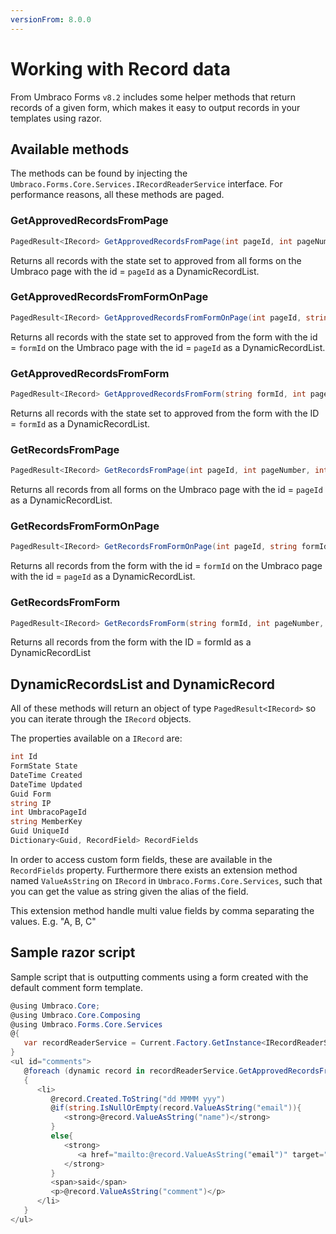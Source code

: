 ```yaml
---
versionFrom: 8.0.0
---
```


# Working with Record data

From Umbraco Forms `v8.2` includes some helper methods that return records of a given form, which makes it easy to output records in your templates using razor.

## Available methods
The methods can be found by injecting the `Umbraco.Forms.Core.Services.IRecordReaderService` interface. For performance reasons, all these methods are paged.

### GetApprovedRecordsFromPage

```csharp
PagedResult<IRecord> GetApprovedRecordsFromPage(int pageId, int pageNumber, int pageSize)
```

Returns all records with the state set to approved from all forms on the Umbraco page with the id = `pageId` as a DynamicRecordList. 

### GetApprovedRecordsFromFormOnPage

```csharp
PagedResult<IRecord> GetApprovedRecordsFromFormOnPage(int pageId, string formId, int pageNumber, int pageSize)
```

Returns all records with the state set to approved from the form with the id = `formId` on the Umbraco page with the id = `pageId` as a DynamicRecordList.

### GetApprovedRecordsFromForm

```csharp
PagedResult<IRecord> GetApprovedRecordsFromForm(string formId, int pageNumber, int pageSize)
```

Returns all records with the state set to approved from the form with the ID = `formId` as a DynamicRecordList.

### GetRecordsFromPage

```csharp
PagedResult<IRecord> GetRecordsFromPage(int pageId, int pageNumber, int pageSize)
```

Returns all records from all forms on the Umbraco page with the id = `pageId` as a DynamicRecordList.

### GetRecordsFromFormOnPage

```csharp
PagedResult<IRecord> GetRecordsFromFormOnPage(int pageId, string formId, int pageNumber, int pageSize)
```

Returns all records from the form with the id = `formId` on the Umbraco page with the id = `pageId` as a DynamicRecordList.

### GetRecordsFromForm

```csharp
PagedResult<IRecord> GetRecordsFromForm(string formId, int pageNumber, int pageSize)
```

Returns all records from the form with the ID = formId as a DynamicRecordList

## DynamicRecordsList and DynamicRecord

All of these methods will return an object of type `PagedResult<IRecord>` so you can iterate through the `IRecord` objects.

The properties available on a `IRecord` are:

```csharp
int Id
FormState State
DateTime Created
DateTime Updated
Guid Form
string IP
int UmbracoPageId
string MemberKey
Guid UniqueId
Dictionary<Guid, RecordField> RecordFields
```

In order to access custom form fields, these are available in the `RecordFields` property. 
Furthermore there exists an extension method named `ValueAsString` on  `IRecord` in `Umbraco.Forms.Core.Services`, such that you can get the value as string given the alias of the field.

This extension method handle multi value fields by comma separating the values. E.g. "A, B, C"

## Sample razor script 

Sample script that is outputting comments using a form created with the default comment form template.

```csharp
@using Umbraco.Core;
@using Umbraco.Core.Composing
@using Umbraco.Forms.Core.Services
@{
   var recordReaderService = Current.Factory.GetInstance<IRecordReaderService>();
}
<ul id="comments">
   @foreach (dynamic record in recordReaderService.GetApprovedRecordsFromPage(Model.Id, 0, 10))
   {
      <li>
         @record.Created.ToString("dd MMMM yyy")
         @if(string.IsNullOrEmpty(record.ValueAsString("email")){
            <strong>@record.ValueAsString("name")</strong>
         }
         else{
            <strong>
               <a href="mailto:@record.ValueAsString("email")" target="_blank">@record.ValueAsString("name")</a>
            </strong>
         }
         <span>said</span>
         <p>@record.ValueAsString("comment")</p>
      </li>
   }
</ul>
```
